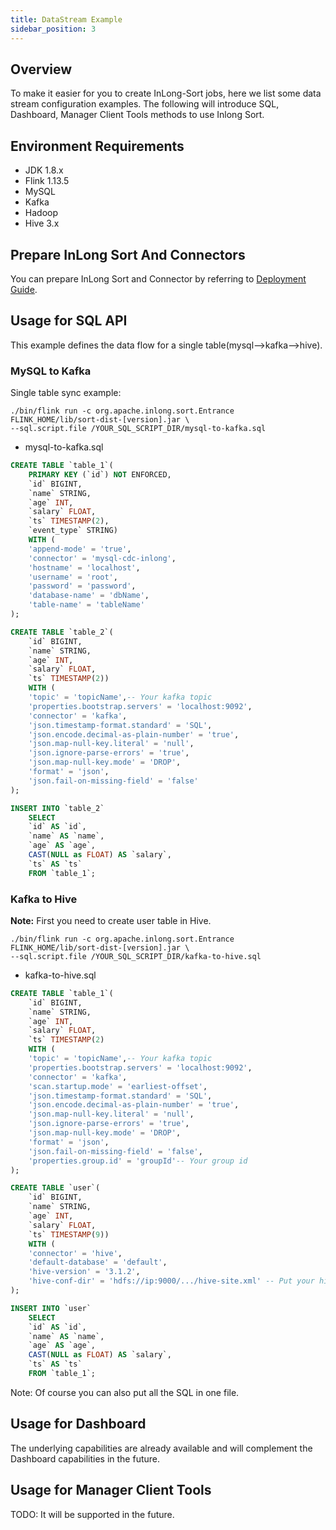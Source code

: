 ```yaml
---
title: DataStream Example
sidebar_position: 3
---
```


## Overview

To make it easier for you to create InLong-Sort jobs, here we list some data stream configuration examples.
The following will introduce SQL, Dashboard, Manager Client Tools methods to use Inlong Sort.

## Environment Requirements
- JDK 1.8.x
- Flink 1.13.5
- MySQL
- Kafka
- Hadoop
- Hive 3.x

## Prepare InLong Sort And Connectors
You can prepare InLong Sort and Connector by referring to [Deployment Guide](quick_start.md).

## Usage for SQL API

This example defines the data flow for a single table(mysql-->kafka-->hive). 

### MySQL to Kafka

Single table sync example:

```shell
./bin/flink run -c org.apache.inlong.sort.Entrance FLINK_HOME/lib/sort-dist-[version].jar \
--sql.script.file /YOUR_SQL_SCRIPT_DIR/mysql-to-kafka.sql
```

* mysql-to-kafka.sql

```sql
CREATE TABLE `table_1`(
    PRIMARY KEY (`id`) NOT ENFORCED,
    `id` BIGINT,
    `name` STRING,
    `age` INT,
    `salary` FLOAT,
    `ts` TIMESTAMP(2),
    `event_type` STRING)
    WITH (
    'append-mode' = 'true',
    'connector' = 'mysql-cdc-inlong',
    'hostname' = 'localhost',
    'username' = 'root',
    'password' = 'password',
    'database-name' = 'dbName',
    'table-name' = 'tableName'
);

CREATE TABLE `table_2`(
    `id` BIGINT,
    `name` STRING,
    `age` INT,
    `salary` FLOAT,
    `ts` TIMESTAMP(2))
    WITH (
    'topic' = 'topicName',-- Your kafka topic
    'properties.bootstrap.servers' = 'localhost:9092',
    'connector' = 'kafka',
    'json.timestamp-format.standard' = 'SQL',
    'json.encode.decimal-as-plain-number' = 'true',
    'json.map-null-key.literal' = 'null',
    'json.ignore-parse-errors' = 'true',
    'json.map-null-key.mode' = 'DROP',
    'format' = 'json',
    'json.fail-on-missing-field' = 'false'
);

INSERT INTO `table_2` 
    SELECT 
    `id` AS `id`,
    `name` AS `name`,
    `age` AS `age`,
    CAST(NULL as FLOAT) AS `salary`,
    `ts` AS `ts`
    FROM `table_1`;

```

### Kafka to Hive

**Note:**  First you need to create user table in Hive.

```shell
./bin/flink run -c org.apache.inlong.sort.Entrance FLINK_HOME/lib/sort-dist-[version].jar \
--sql.script.file /YOUR_SQL_SCRIPT_DIR/kafka-to-hive.sql
```
* kafka-to-hive.sql

```sql
CREATE TABLE `table_1`(
    `id` BIGINT,
    `name` STRING,
    `age` INT,
    `salary` FLOAT,
    `ts` TIMESTAMP(2)
    WITH (
    'topic' = 'topicName',-- Your kafka topic
    'properties.bootstrap.servers' = 'localhost:9092',
    'connector' = 'kafka',
    'scan.startup.mode' = 'earliest-offset',
    'json.timestamp-format.standard' = 'SQL',
    'json.encode.decimal-as-plain-number' = 'true',
    'json.map-null-key.literal' = 'null',
    'json.ignore-parse-errors' = 'true',
    'json.map-null-key.mode' = 'DROP',
    'format' = 'json',
    'json.fail-on-missing-field' = 'false',
    'properties.group.id' = 'groupId'-- Your group id
);

CREATE TABLE `user`(
    `id` BIGINT,
    `name` STRING,
    `age` INT,
    `salary` FLOAT,
    `ts` TIMESTAMP(9))
    WITH (
    'connector' = 'hive',
    'default-database' = 'default',
    'hive-version' = '3.1.2',
    'hive-conf-dir' = 'hdfs://ip:9000/.../hive-site.xml' -- Put your hive-site.xml into HDFS
);

INSERT INTO `user` 
    SELECT 
    `id` AS `id`,
    `name` AS `name`,
    `age` AS `age`,
    CAST(NULL as FLOAT) AS `salary`,
    `ts` AS `ts`
    FROM `table_1`;

```
Note: Of course you can also put all the SQL in one file.

## Usage for Dashboard

The underlying capabilities are already available and will complement the Dashboard capabilities in the future.

## Usage for Manager Client Tools

TODO: It will be supported in the future.
